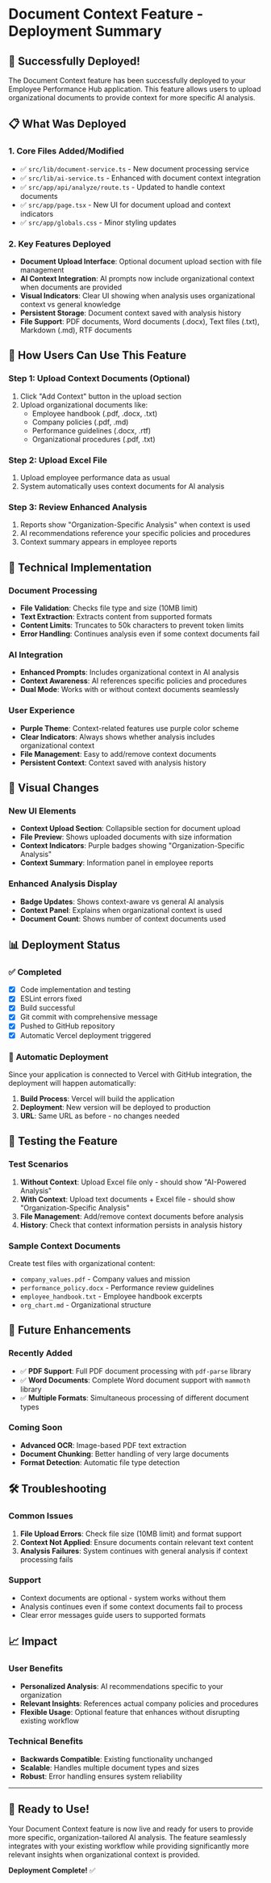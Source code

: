 # Document Context Feature - Deployment Summary

## 🚀 **Successfully Deployed!**

The Document Context feature has been successfully deployed to your Employee Performance Hub application. This feature allows users to upload organizational documents to provide context for more specific AI analysis.

## 📋 **What Was Deployed**

### 1. **Core Files Added/Modified**
- ✅ `src/lib/document-service.ts` - New document processing service
- ✅ `src/lib/ai-service.ts` - Enhanced with document context integration
- ✅ `src/app/api/analyze/route.ts` - Updated to handle context documents
- ✅ `src/app/page.tsx` - New UI for document upload and context indicators
- ✅ `src/app/globals.css` - Minor styling updates

### 2. **Key Features Deployed**
- **Document Upload Interface**: Optional document upload section with file management
- **AI Context Integration**: AI prompts now include organizational context when documents are provided
- **Visual Indicators**: Clear UI showing when analysis uses organizational context vs general knowledge
- **Persistent Storage**: Document context saved with analysis history
- **File Support**: PDF documents, Word documents (.docx), Text files (.txt), Markdown (.md), RTF documents

## 🎯 **How Users Can Use This Feature**

### Step 1: Upload Context Documents (Optional)
1. Click "Add Context" button in the upload section
2. Upload organizational documents like:
   - Employee handbook (.pdf, .docx, .txt)
   - Company policies (.pdf, .md)
   - Performance guidelines (.docx, .rtf)
   - Organizational procedures (.pdf, .txt)

### Step 2: Upload Excel File
1. Upload employee performance data as usual
2. System automatically uses context documents for AI analysis

### Step 3: Review Enhanced Analysis
1. Reports show "Organization-Specific Analysis" when context is used
2. AI recommendations reference your specific policies and procedures
3. Context summary appears in employee reports

## 🔧 **Technical Implementation**

### Document Processing
- **File Validation**: Checks file type and size (10MB limit)
- **Text Extraction**: Extracts content from supported formats
- **Content Limits**: Truncates to 50k characters to prevent token limits
- **Error Handling**: Continues analysis even if some context documents fail

### AI Integration
- **Enhanced Prompts**: Includes organizational context in AI analysis
- **Context Awareness**: AI references specific policies and procedures
- **Dual Mode**: Works with or without context documents seamlessly

### User Experience
- **Purple Theme**: Context-related features use purple color scheme
- **Clear Indicators**: Always shows whether analysis includes organizational context
- **File Management**: Easy to add/remove context documents
- **Persistent Context**: Context saved with analysis history

## 🎨 **Visual Changes**

### New UI Elements
- **Context Upload Section**: Collapsible section for document upload
- **File Preview**: Shows uploaded documents with size information
- **Context Indicators**: Purple badges showing "Organization-Specific Analysis"
- **Context Summary**: Information panel in employee reports

### Enhanced Analysis Display
- **Badge Updates**: Shows context-aware vs general AI analysis
- **Context Panel**: Explains when organizational context is used
- **Document Count**: Shows number of context documents used

## 📊 **Deployment Status**

### ✅ **Completed**
- [x] Code implementation and testing
- [x] ESLint errors fixed
- [x] Build successful
- [x] Git commit with comprehensive message
- [x] Pushed to GitHub repository
- [x] Automatic Vercel deployment triggered

### 🔄 **Automatic Deployment**
Since your application is connected to Vercel with GitHub integration, the deployment will happen automatically:
1. **Build Process**: Vercel will build the application
2. **Deployment**: New version will be deployed to production
3. **URL**: Same URL as before - no changes needed

## 🧪 **Testing the Feature**

### Test Scenarios
1. **Without Context**: Upload Excel file only - should show "AI-Powered Analysis"
2. **With Context**: Upload text documents + Excel file - should show "Organization-Specific Analysis"
3. **File Management**: Add/remove context documents before analysis
4. **History**: Check that context information persists in analysis history

### Sample Context Documents
Create test files with organizational content:
- `company_values.pdf` - Company values and mission
- `performance_policy.docx` - Performance review guidelines
- `employee_handbook.txt` - Employee handbook excerpts
- `org_chart.md` - Organizational structure

## 🔮 **Future Enhancements**

### Recently Added
- ✅ **PDF Support**: Full PDF document processing with `pdf-parse` library
- ✅ **Word Documents**: Complete Word document support with `mammoth` library
- ✅ **Multiple Formats**: Simultaneous processing of different document types

### Coming Soon
- **Advanced OCR**: Image-based PDF text extraction
- **Document Chunking**: Better handling of very large documents
- **Format Detection**: Automatic file type detection

## 🛠️ **Troubleshooting**

### Common Issues
1. **File Upload Errors**: Check file size (10MB limit) and format support
2. **Context Not Applied**: Ensure documents contain relevant text content
3. **Analysis Failures**: System continues with general analysis if context processing fails

### Support
- Context documents are optional - system works without them
- Analysis continues even if some context documents fail to process
- Clear error messages guide users to supported formats

## 📈 **Impact**

### User Benefits
- **Personalized Analysis**: AI recommendations specific to your organization
- **Relevant Insights**: References actual company policies and procedures
- **Flexible Usage**: Optional feature that enhances without disrupting existing workflow

### Technical Benefits
- **Backwards Compatible**: Existing functionality unchanged
- **Scalable**: Handles multiple document types and sizes
- **Robust**: Error handling ensures system reliability

---

## 🎉 **Ready to Use!**

Your Document Context feature is now live and ready for users to provide more specific, organization-tailored AI analysis. The feature seamlessly integrates with your existing workflow while providing significantly more relevant insights when organizational context is provided.

**Deployment Complete!** ✅ 